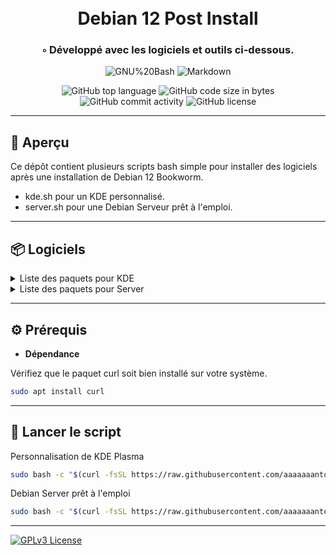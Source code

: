 <div align="center">
<h1 align="center">
<br>Debian 12 Post Install
</h1>
<h3>◦ Développé avec les logiciels et outils ci-dessous.</h3>

<p align="center">
<img src="https://img.shields.io/badge/GNU%20Bash-4EAA25.svg?style&logo=GNU-Bash&logoColor=white" alt="GNU%20Bash" />
<img src="https://img.shields.io/badge/Markdown-000000.svg?style&logo=Markdown&logoColor=white" alt="Markdown" />
</p>
<img src="https://img.shields.io/github/languages/top/aaaaaaantoine/debian-post-install?style&color=5D6D7E" alt="GitHub top language" />
<img src="https://img.shields.io/github/languages/code-size/aaaaaaantoine/debian-post-install?style&color=5D6D7E" alt="GitHub code size in bytes" />
<img src="https://img.shields.io/github/commit-activity/m/aaaaaaantoine/debian-post-install?style&color=5D6D7E" alt="GitHub commit activity" />
<img src="https://img.shields.io/github/license/aaaaaaantoine/debian-post-install?style&color=5D6D7E" alt="GitHub license" />
</div>

---

## 📍 Aperçu

Ce dépôt contient plusieurs scripts bash simple pour installer des logiciels après une installation de Debian 12 Bookworm.

- kde.sh pour un KDE personnalisé.
- server.sh pour une Debian Serveur prêt à l'emploi.

---

## 📦 Logiciels

<details closed><summary>Liste des paquets pour KDE</summary>

* Calligra
* Curl
* Digikam
* Elisa
* Kcolorchooser
* Kdepim-addons
* Kdenlive
* Kdevelop
* Kexi
* Kid3
* Kodi
* Kontact
* Konversation
* Krita
* Ksystemlog
* Ktorrent
* Kwalletmanager
* Kwave
* Plasma-firewall
* Ufw
* Vim
* VirtualBox
* yakuake

</details>

<details closed><summary>Liste des paquets pour Server</summary>

* Cockpit
* Curl
* Btrfs
* lvm2
* mdadm
* NFS
* SSH
* Samba
* Rsync
* Ufw
* Vim
* XFS

</details>

---

## ⚙️ Prérequis

- **Dépendance**

Vérifiez que le paquet curl soit bien installé sur votre système.

```sh
sudo apt install curl
```

---

## 🤖 Lancer le script

Personnalisation de KDE Plasma

```sh
sudo bash -c "$(curl -fsSL https://raw.githubusercontent.com/aaaaaaantoine/debian-post-install/main/kde.sh)" 
```

Debian Server prêt à l'emploi

```sh
sudo bash -c "$(curl -fsSL https://raw.githubusercontent.com/aaaaaaantoine/debian-post-install/main/server.sh)" 
```
---

[![GPLv3 License](https://img.shields.io/badge/License-GPL%20v3-yellow.svg)](https://opensource.org/licenses/)
